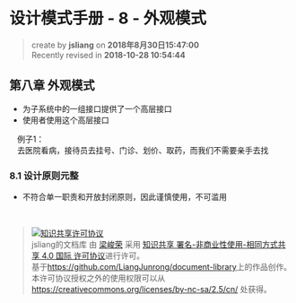 设计模式手册 - 8 - 外观模式
===

> create by **jsliang** on **2018年8月30日15:47:00**  
> Recently revised in **2018-10-28 10:54:44**

## 第八章 外观模式
* 为子系统中的一组接口提供了一个高层接口
* 使用者使用这个高层接口

&emsp;例子1：  
&emsp;去医院看病，接待员去挂号、门诊、划价、取药，而我们不需要亲手去找

### 8.1 设计原则元整
* 不符合单一职责和开放封闭原则，因此谨慎使用，不可滥用

<br>

> <a rel="license" href="http://creativecommons.org/licenses/by-nc-sa/4.0/"><img alt="知识共享许可协议" style="border-width:0" src="https://i.creativecommons.org/l/by-nc-sa/4.0/88x31.png" /></a><br /><span xmlns:dct="http://purl.org/dc/terms/" property="dct:title">jsliang的文档库</span> 由 <a xmlns:cc="http://creativecommons.org/ns#" href="https://github.com/LiangJunrong/document-library" property="cc:attributionName" rel="cc:attributionURL">梁峻荣</a> 采用 <a rel="license" href="http://creativecommons.org/licenses/by-nc-sa/4.0/">知识共享 署名-非商业性使用-相同方式共享 4.0 国际 许可协议</a>进行许可。<br />基于<a xmlns:dct="http://purl.org/dc/terms/" href="https://github.com/LiangJunrong/document-library" rel="dct:source">https://github.com/LiangJunrong/document-library</a>上的作品创作。<br />本许可协议授权之外的使用权限可以从 <a xmlns:cc="http://creativecommons.org/ns#" href="https://creativecommons.org/licenses/by-nc-sa/2.5/cn/" rel="cc:morePermissions">https://creativecommons.org/licenses/by-nc-sa/2.5/cn/</a> 处获得。